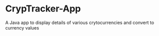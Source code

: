 # CrypTracker-App
A Java app to display details of various crytocurrencies and convert to currency values
